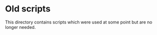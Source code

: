# Old scripts

This directory contains scripts which were used at some point but are no longer needed.
